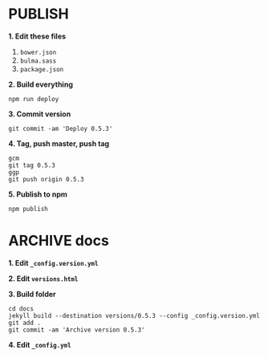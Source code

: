 # PUBLISH

**1. Edit these files**

1. `bower.json`
1. `bulma.sass`
1. `package.json`

**2. Build everything**

```
npm run deploy
```

**3. Commit version**

```
git commit -am 'Deploy 0.5.3'
```

**4. Tag, push master, push tag**

```
gcm
git tag 0.5.3
ggp
git push origin 0.5.3
```

**5. Publish to npm**

```
npm publish
```

# ARCHIVE docs

**1. Edit `_config.version.yml`**

**2. Edit `versions.html`**

**3. Build folder**

```
cd docs
jekyll build --destination versions/0.5.3 --config _config.version.yml
git add .
git commit -am 'Archive version 0.5.3'
```

**4. Edit `_config.yml`**
